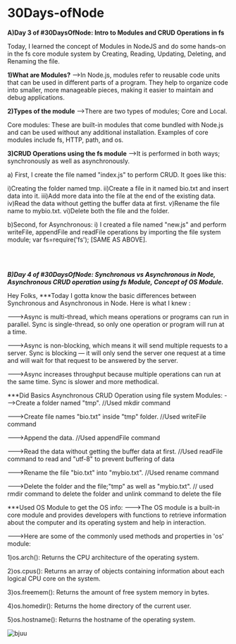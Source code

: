 # 30Days-ofNode

<strong><strong>A)Day 3 of #30DaysOfNode: Intro to Modules and CRUD Operations in fs </strong></strong>

Today, I learned the concept of Modules in NodeJS and do some hands-on in the fs core module system by Creating, Reading, Updating, Deleting, and Renaming the file.



<strong>1)What are Modules?</strong>
-->In Node.js, modules refer to reusable code units that can be used in different parts of a program. They help to organize code into smaller, more manageable pieces, making it easier to maintain and debug applications.



<strong>2)Types of the module</strong>
-->There are two types of modules; Core and Local.

Core modules: These are built-in modules that come bundled with Node.js and can be used without any additional installation. Examples of core modules include fs, HTTP, path, and os.



<strong>3)CRUD Operations using the fs module</strong>
-->It is performed in both ways; synchronously as well as asynchronously.


a) First, I create the file named "index.js" to perform CRUD. It goes like this:

i)Creating the folder named tmp.
ii)Create a file in it named bio.txt and insert data into it.
iii)Add more data into the file at the end of the existing data.
iv)Read the data without getting the buffer data at first.
v)Rename the file name to mybio.txt.
vi)Delete both the file and the folder.


b)Second, for Asynchronous:
i) I created a file named "new.js" and perform writeFile, appendFile and readFile operations by importing the file system module; var fs=require('fs');
[SAME AS ABOVE].



<br>
<br>  


***<strong><strong>B)Day 4 of #30DaysOfNode: Synchronous vs Asynchronous in Node, Asynchronous CRUD operation using fs Module, Concept of OS Module.</strong></strong>***


Hey Folks,
***Today I gotta know the basic differences between Synchronous and Asynchronous in Node. Here is what I knew :

--->Async is multi-thread, which means operations or programs can run in parallel. Sync is single-thread, so only one operation or program will run at a time.

--->Async is non-blocking, which means it will send multiple requests to a server. Sync is blocking — it will only send the server one request at a time and will wait for that request to be answered by the server.

--->Async increases throughput because multiple operations can run at the same time. Sync is slower and more methodical.



***Did Basics Asynchronous CRUD Operation using file system Modules:
--->Create a folder named "tmp". //Used mkdir command

--->Create file names "bio.txt" inside "tmp" folder. //Used writeFile command

--->Append the data.
//Used appendFile command

--->Read the data without getting the buffer data at first. //Used readFile command to read and "utf-8" to prevent buffering of data

--->Rename the file "bio.txt" into "mybio.txt". //Used rename command

--->Delete the folder and the file;"tmp" as well as "mybio.txt". // used rmdir command to delete the folder and unlink command to delete the file



***Used OS Module to get the OS info:
--->The OS module is a built-in core module and provides developers with functions to retrieve information about the computer and its operating system and help in interaction.

--->Here are some of the commonly used methods and properties in 'os' module:

1)os.arch(): Returns the CPU architecture of the operating system.

2)os.cpus(): Returns an array of objects containing information about each logical CPU core on the system.

3)os.freemem(): Returns the amount of free system memory in bytes.

4)os.homedir(): Returns the home directory of the current user.

5)os.hostname(): Returns the hostname of the operating system.




![bjuu](https://user-images.githubusercontent.com/47923142/230118406-c3a757c7-e79a-43ac-be8e-7b5fc9da9483.jpg)

</br>
</br>

